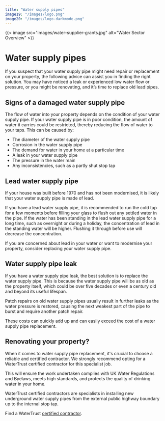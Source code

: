 ```yaml
---
title: "Water supply pipes"
image19: "/images/logo.png"
image20: "/images/logo-darkmode.png"
---
```


{{< image src="images/water-supplier-grants.jpg" alt="Water Sector Overview" >}}
# Water supply pipes

If you suspect that your water supply pipe might need repair or replacement on your property, the following advice can assist you in finding the right solution. You may have noticed a leak or experienced low water flow or pressure, or you might be renovating, and it’s time to replace old lead pipes.

## Signs of a damaged water supply pipe

The flow of water into your property depends on the condition of your water supply pipe. If your water supply pipe is in poor condition, the amount of water it carries could be restricted, thereby reducing the flow of water to your taps. This can be caused by:

- The diameter of the water supply pipe
- Corrosion in the water supply pipe
- The demand for water in your home at a particular time
- A leak in your water supply pipe
- The pressure in the water main
- Any inconsistencies, such as a partly shut stop tap

## Lead water supply pipe

If your house was built before 1970 and has not been modernised, it is likely that your water supply pipe is made of lead.

If you have a lead water supply pipe, it is recommended to run the cold tap for a few moments before filling your glass to flush out any settled water in the pipe. If the water has been standing in the lead water supply pipe for a long time, such as overnight or during a holiday, the concentration of lead in the standing water will be higher. Flushing it through before use will decrease the concentration.

If you are concerned about lead in your water or want to modernise your property, consider replacing your water supply pipe.

## Water supply pipe leak

If you have a water supply pipe leak, the best solution is to replace the water supply pipe. This is because the water supply pipe will be as old as the property itself, which could be over five decades or even a century old and beyond its useful lifespan.

Patch repairs on old water supply pipes usually result in further leaks as the water pressure is restored, causing the next weakest part of the pipe to burst and require another patch repair.

These costs can quickly add up and can easily exceed the cost of a water supply pipe replacement.

## Renovating your property?

When it comes to water supply pipe replacement, it's crucial to choose a reliable and certified contractor. We strongly recommend opting for a WaterTrust certified contractor for this specialist job.

This will ensure the work undertaken complies with UK Water Regulations and Byelaws, meets high standards, and protects the quality of drinking water in your home.

WaterTrust certified contractors are specialists in installing new underground water supply pipes from the external public highway boundary up to the internal stop tap.

Find a WaterTrust [certified contractor](/approved-plumbers).


